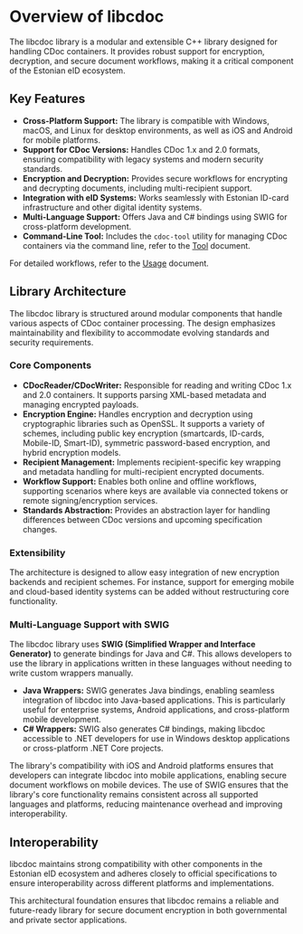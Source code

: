 # Overview of libcdoc

The libcdoc library is a modular and extensible C++ library designed for handling CDoc containers. It provides robust support for encryption, decryption, and secure document workflows, making it a critical component of the Estonian eID ecosystem.

## Key Features

- **Cross-Platform Support:** The library is compatible with Windows, macOS, and Linux for desktop environments, as well as iOS and Android for mobile platforms.
- **Support for CDoc Versions:** Handles CDoc 1.x and 2.0 formats, ensuring compatibility with legacy systems and modern security standards.
- **Encryption and Decryption:** Provides secure workflows for encrypting and decrypting documents, including multi-recipient support.
- **Integration with eID Systems:** Works seamlessly with Estonian ID-card infrastructure and other digital identity systems.
- **Multi-Language Support:** Offers Java and C# bindings using SWIG for cross-platform development.
- **Command-Line Tool:** Includes the `cdoc-tool` utility for managing CDoc containers via the command line, refer to the [Tool](tool.md) document.

For detailed workflows, refer to the [Usage](usage.md) document.

## Library Architecture

The libcdoc library is structured around modular components that handle various aspects of CDoc container processing. The design emphasizes maintainability and flexibility to accommodate evolving standards and security requirements.

### Core Components

- **CDocReader/CDocWriter:** Responsible for reading and writing CDoc 1.x and 2.0 containers. It supports parsing XML-based metadata and managing encrypted payloads.
- **Encryption Engine:** Handles encryption and decryption using cryptographic libraries such as OpenSSL. It supports a variety of schemes, including public key encryption (smartcards, ID-cards, Mobile-ID, Smart-ID), symmetric password-based encryption, and hybrid encryption models.
- **Recipient Management:** Implements recipient-specific key wrapping and metadata handling for multi-recipient encrypted documents.
- **Workflow Support:** Enables both online and offline workflows, supporting scenarios where keys are available via connected tokens or remote signing/encryption services.
- **Standards Abstraction:** Provides an abstraction layer for handling differences between CDoc versions and upcoming specification changes.

### Extensibility

The architecture is designed to allow easy integration of new encryption backends and recipient schemes. For instance, support for emerging mobile and cloud-based identity systems can be added without restructuring core functionality.

### Multi-Language Support with SWIG

The libcdoc library uses **SWIG (Simplified Wrapper and Interface Generator)** to generate bindings for Java and C#. This allows developers to use the library in applications written in these languages without needing to write custom wrappers manually.

- **Java Wrappers:** SWIG generates Java bindings, enabling seamless integration of libcdoc into Java-based applications. This is particularly useful for enterprise systems, Android applications, and cross-platform mobile development.
- **C# Wrappers:** SWIG also generates C# bindings, making libcdoc accessible to .NET developers for use in Windows desktop applications or cross-platform .NET Core projects.

The library's compatibility with iOS and Android platforms ensures that developers can integrate libcdoc into mobile applications, enabling secure document workflows on mobile devices. The use of SWIG ensures that the library's core functionality remains consistent across all supported languages and platforms, reducing maintenance overhead and improving interoperability.

## Interoperability

libcdoc maintains strong compatibility with other components in the Estonian eID ecosystem and adheres closely to official specifications to ensure interoperability across different platforms and implementations.

This architectural foundation ensures that libcdoc remains a reliable and future-ready library for secure document encryption in both governmental and private sector applications.